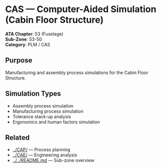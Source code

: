 # CAS — Computer-Aided Simulation (Cabin Floor Structure)

**ATA Chapter**: 53 (Fuselage)  
**Sub-Zone**: 53-50  
**Category**: PLM / CAS

## Purpose

Manufacturing and assembly process simulations for the Cabin Floor Structure.

## Simulation Types

- Assembly process simulation
- Manufacturing process simulation
- Tolerance stack-up analysis
- Ergonomics and human factors simulation

## Related

- [../CAP/](../CAP/) — Process planning
- [../CAE/](../CAE/) — Engineering analysis
- [../../README.md](../../README.md) — Sub-zone overview
